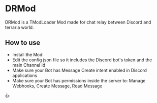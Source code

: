﻿# DRMod

DRMod is a TModLoader Mod made for chat relay between Discord and terraria world.

## How to use

- Install the Mod
- Edit the config json file so it includes the Discord bot's token and the main Channel Id
- Make sure your Bot has Message Create intent enabled in Discord applications
- Make sure your Bot has permissions inside the server to: Manage Webhooks, Create Message, Read Message

👍
